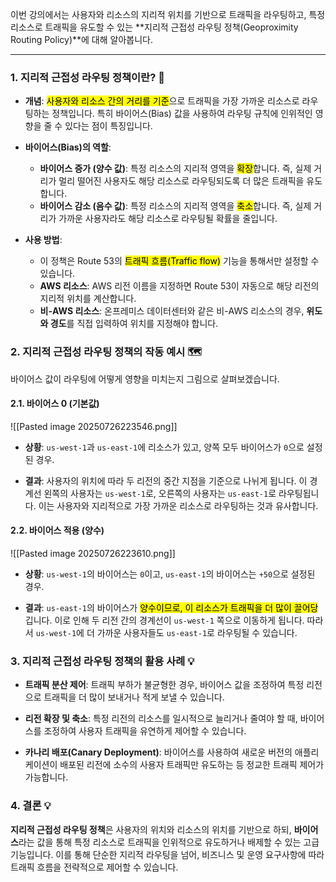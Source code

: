 
이번 강의에서는 사용자와 리소스의 지리적 위치를 기반으로 트래픽을 라우팅하고, 특정 리소스로 트래픽을 유도할 수 있는 **지리적 근접성 라우팅 정책(Geoproximity Routing Policy)**에 대해 알아봅니다.

---
### 1. 지리적 근접성 라우팅 정책이란? 🤔

- **개념**: <mark class="hltr-red">사용자와 리소스 간의 거리를 기준</mark>으로 트래픽을 가장 가까운 리소스로 라우팅하는 정책입니다. 특히 바이어스(Bias) 값을 사용하여 라우팅 규칙에 인위적인 영향을 줄 수 있다는 점이 특징입니다.
    
- **바이어스(Bias)의 역할**:
    - **바이어스 증가 (양수 값)**: 특정 리소스의 지리적 영역을 <mark class="hltr-red">확장</mark>합니다. 즉, 실제 거리가 멀리 떨어진 사용자도 해당 리소스로 라우팅되도록 더 많은 트래픽을 유도합니다.
    - **바이어스 감소 (음수 값)**: 특정 리소스의 지리적 영역을 <mark class="hltr-red">축소</mark>합니다. 즉, 실제 거리가 가까운 사용자라도 해당 리소스로 라우팅될 확률을 줄입니다.
- **사용 방법**:
    - 이 정책은 Route 53의 <mark class="hltr-red">트래픽 흐름(Traffic flow)</mark> 기능을 통해서만 설정할 수 있습니다.
    - **AWS 리소스**: AWS 리전 이름을 지정하면 Route 53이 자동으로 해당 리전의 지리적 위치를 계산합니다.
    - **비-AWS 리소스**: 온프레미스 데이터센터와 같은 비-AWS 리소스의 경우, **위도와 경도**를 직접 입력하여 위치를 지정해야 합니다.

### 2. 지리적 근접성 라우팅 정책의 작동 예시 🗺️

바이어스 값이 라우팅에 어떻게 영향을 미치는지 그림으로 살펴보겠습니다.

#### 2.1. 바이어스 0 (기본값)

![[Pasted image 20250726223546.png]]

- **상황**: `us-west-1`과 `us-east-1`에 리소스가 있고, 양쪽 모두 바이어스가 `0`으로 설정된 경우.
    
- **결과**: 사용자의 위치에 따라 두 리전의 중간 지점을 기준으로 나뉘게 됩니다. 이 경계선 왼쪽의 사용자는 `us-west-1`로, 오른쪽의 사용자는 `us-east-1`로 라우팅됩니다. 이는 사용자와 지리적으로 가장 가까운 리소스로 라우팅하는 것과 유사합니다.

#### 2.2. 바이어스 적용 (양수)

![[Pasted image 20250726223610.png]]

- **상황**: `us-west-1`의 바이어스는 `0`이고, `us-east-1`의 바이어스는 `+50`으로 설정된 경우.
    
- **결과**: `us-east-1`의 바이어스가 <mark class="hltr-red">양수이므로, 이 리소스가 트래픽을 더 많이 끌어당</mark>깁니다. 이로 인해 두 리전 간의 경계선이 `us-west-1` 쪽으로 이동하게 됩니다. 따라서 `us-west-1`에 더 가까운 사용자들도 `us-east-1`로 라우팅될 수 있습니다.

### 3. 지리적 근접성 라우팅 정책의 활용 사례 💡

- **트래픽 분산 제어**: 트래픽 부하가 불균형한 경우, 바이어스 값을 조정하여 특정 리전으로 트래픽을 더 많이 보내거나 적게 보낼 수 있습니다.
    
- **리전 확장 및 축소**: 특정 리전의 리소스를 일시적으로 늘리거나 줄여야 할 때, 바이어스를 조정하여 사용자 트래픽을 유연하게 제어할 수 있습니다.
    
- **카나리 배포(Canary Deployment)**: 바이어스를 사용하여 새로운 버전의 애플리케이션이 배포된 리전에 소수의 사용자 트래픽만 유도하는 등 정교한 트래픽 제어가 가능합니다.
    

### 4. 결론 💡

**지리적 근접성 라우팅 정책**은 사용자의 위치와 리소스의 위치를 기반으로 하되, **바이어스**라는 값을 통해 특정 리소스로 트래픽을 인위적으로 유도하거나 배제할 수 있는 고급 기능입니다. 이를 통해 단순한 지리적 라우팅을 넘어, 비즈니스 및 운영 요구사항에 따라 트래픽 흐름을 전략적으로 제어할 수 있습니다.
